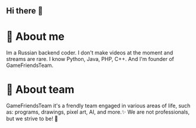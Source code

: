 ## Hi there 👋

# 🤗 About me
Im a Russian backend coder. I don't make videos at the moment and streams are rare. I know Python, Java, PHP, C++. And I'm founder of GameFriendsTeam.

# 🔋 About team
GameFriendsTeam it's a frendly team engaged in various areas of life, such as: programs, drawings, pixel art, AI, and more.✨
We are not professionals, but we strive to be! 📣

